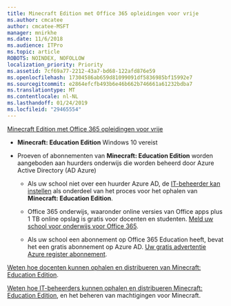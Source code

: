 ```yaml
---
title: Minecraft Edition met Office 365 opleidingen voor vrije
ms.author: cmcatee
author: cmcatee-MSFT
manager: mnirkhe
ms.date: 11/6/2018
ms.audience: ITPro
ms.topic: article
ROBOTS: NOINDEX, NOFOLLOW
localization_priority: Priority
ms.assetid: 7cf69a77-2212-43a7-bd68-122afd876e59
ms.openlocfilehash: 17304586ab659d81099091df5836985bf15992e7
ms.sourcegitcommit: e2864efcfb493b6e46b662b746661a61232bdba7
ms.translationtype: MT
ms.contentlocale: nl-NL
ms.lasthandoff: 01/24/2019
ms.locfileid: "29465554"
---
```

[Minecraft Edition met Office 365 opleidingen voor vrije](https://docs.microsoft.com/en-us/education/windows/get-minecraft-for-education)
  
- **Minecraft: Education Edition** Windows 10 vereist 
    
- Proeven of abonnementen van **Minecraft: Education Edition** worden aangeboden aan huurders onderwijs die worden beheerd door Azure Active Directory (AD Azure) 
    
  - Als uw school niet over een huurder Azure AD, de [IT-beheerder kan instellen](https://docs.microsoft.com/en-us/education/windows/school-get-minecraft) als onderdeel van het proces voor het ophalen van **Minecraft: Education Edition**.
    
  - Office 365 onderwijs, waaronder online versies van Office apps plus 1 TB online opslag is gratis voor docenten en studenten. [Meld uw school voor onderwijs voor Office 365](https://products.office.com/academic/office-365-education-plan).
    
  - Als uw school een abonnement op Office 365 Education heeft, bevat het een gratis abonnement op Azure AD. [Uw gratis advertentie Azure register abonnement](https://msdn.microsoft.com/library/windows/hardware/mt703369%28v=vs.85%29.aspx).
    
[Weten hoe docenten kunnen ophalen en distribueren van Minecraft: Education Edition](https://docs.microsoft.com/en-us/education/windows/teacher-get-minecraft).
  
[Weten hoe IT-beheerders kunnen ophalen en distribueren Minecraft: Education Edition](https://docs.microsoft.com/en-us/education/windows/school-get-minecraft), en het beheren van machtigingen voor Minecraft.
  


